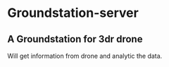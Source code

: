 # Groundstation-server
## A Groundstation for 3dr drone
  Will get information from drone and analytic the data.
